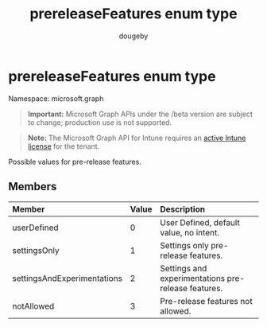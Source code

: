 ﻿---
title: "prereleaseFeatures enum type"
description: "Possible values for pre-release features."
author: "dougeby"
localization_priority: Normal
ms.prod: "intune"
doc_type: enumPageType
---

# prereleaseFeatures enum type

Namespace: microsoft.graph

> **Important:** Microsoft Graph APIs under the /beta version are subject to change; production use is not supported.

> **Note:** The Microsoft Graph API for Intune requires an [active Intune license](https://go.microsoft.com/fwlink/?linkid=839381) for the tenant.

Possible values for pre-release features.

## Members

| Member                      | Value | Description                                         |
| :-------------------------- | :---- | :-------------------------------------------------- |
| userDefined                 | 0     | User Defined, default value, no intent.             |
| settingsOnly                | 1     | Settings only pre-release features.                 |
| settingsAndExperimentations | 2     | Settings and experimentations pre-release features. |
| notAllowed                  | 3     | Pre-release features not allowed.                   |

